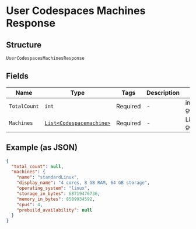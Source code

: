 
# User Codespaces Machines Response

## Structure

`UserCodespacesMachinesResponse`

## Fields

| Name | Type | Tags | Description | Getter | Setter |
|  --- | --- | --- | --- | --- | --- |
| `TotalCount` | `int` | Required | - | int getTotalCount() | setTotalCount(int totalCount) |
| `Machines` | [`List<Codespacemachine>`](../../doc/models/codespacemachine.md) | Required | - | List<Codespacemachine> getMachines() | setMachines(List<Codespacemachine> machines) |

## Example (as JSON)

```json
{
  "total_count": null,
  "machines": {
    "name": "standardLinux",
    "display_name": "4 cores, 8 GB RAM, 64 GB storage",
    "operating_system": "linux",
    "storage_in_bytes": 68719476736,
    "memory_in_bytes": 8589934592,
    "cpus": 4,
    "prebuild_availability": null
  }
}
```

